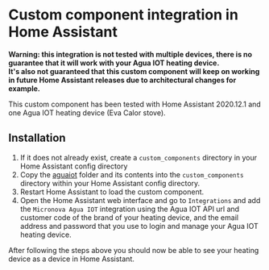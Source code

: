 # Custom component integration in Home Assistant

**Warning: this integration is not tested with multiple devices, there is no guarantee that it will work with your Agua IOT heating device.\
It's also not guaranteed that this custom component will keep on working in future Home Assistant releases due to architectural changes for example.**

This custom component has been tested with Home Assistant 2020.12.1 and one Agua IOT heating device (Eva Calor stove).

## Installation

1. If it does not already exist, create a `custom_components` directory in your Home Assistant config directory
1. Copy the [aguaiot](custom_components/aguaiot) folder and its contents into the `custom_components` directory within your Home Assistant config directory.
1. Restart Home Assistant to load the custom component.
2. Open the Home Assistant web interface and go to `Integrations` and add the `Micronova Agua IOT` integration using the Agua IOT API url and customer code of the brand of your heating device, and the email address and password that you use to login and manage your Agua IOT heating device.

After following the steps above you should now be able to see your heating device as a device in Home Assistant.